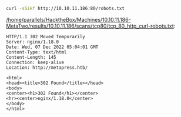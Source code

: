 ```bash
curl -sSikf http://10.10.11.186:80/robots.txt
```

[/home/parallels/HacktheBox/Machines/10.10.11.186-MetaTwo/results/10.10.11.186/scans/tcp80/tcp_80_http_curl-robots.txt](file:///home/parallels/HacktheBox/Machines/10.10.11.186-MetaTwo/results/10.10.11.186/scans/tcp80/tcp_80_http_curl-robots.txt):

```
HTTP/1.1 302 Moved Temporarily
Server: nginx/1.18.0
Date: Wed, 07 Dec 2022 05:04:01 GMT
Content-Type: text/html
Content-Length: 145
Connection: keep-alive
Location: http://metapress.htb/

<html>
<head><title>302 Found</title></head>
<body>
<center><h1>302 Found</h1></center>
<hr><center>nginx/1.18.0</center>
</body>
</html>

```
